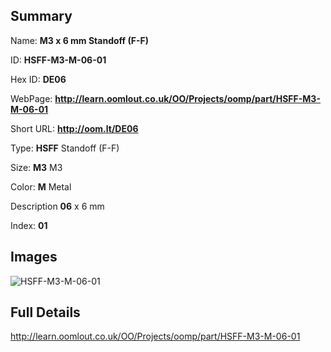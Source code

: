 

## Summary
 
Name: __M3 x 6 mm Standoff (F-F)__

ID: __HSFF-M3-M-06-01__

Hex ID: __DE06__

WebPage: __http://learn.oomlout.co.uk/OO/Projects/oomp/part/HSFF-M3-M-06-01__

Short URL: __http://oom.lt/DE06__


Type: __HSFF__ Standoff (F-F) 

Size: __M3__ M3 

Color: __M__ Metal 

Description __06__ x 6 mm 

Index: __01__


## Images
![HSFF-M3-M-06-01](http://oomlout.com/oomp-gen/parts/HSFF-M3-M-06-01/HSFF-M3-M-06-01_420.jpg)



## Full Details

 http://learn.oomlout.co.uk/OO/Projects/oomp/part/HSFF-M3-M-06-01














